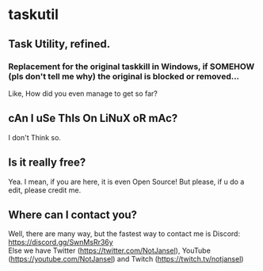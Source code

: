 # taskutil
## Task Utility, refined.
### Replacement for the original taskkill in Windows, if SOMEHOW (pls don't tell me why) the original is blocked or removed...
Like, How did you even manage to get so far?

## cAn I uSe ThIs On LiNuX oR mAc?
I don't Think so.

## Is it really free?
Yea. I mean, if you are here, it is even Open Source! But please, if u do a edit, please credit me.

## Where can I contact you?
Well, there are many way, but the fastest way to contact me is Discord: https://discord.gg/SwnMsRr36y \
Else we have Twitter (https://twitter.com/NotJansel), YouTube (https://youtube.com/NotJansel) and Twitch (https://twitch.tv/notjansel)
